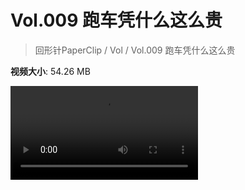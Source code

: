 # Vol.009 跑车凭什么这么贵

> 回形针PaperClip / Vol / Vol.009 跑车凭什么这么贵

**视频大小**: 54.26 MB

<div class="video"><video src="https://file.hsyhx.top/archive/PaperClip/Vol/009.mp4" controls preload>🤔 您的浏览器不支持 video 标签</video></div>